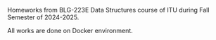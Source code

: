 Homeworks from BLG-223E Data Structures course of ITU during Fall Semester of 2024-2025.

All works are done on Docker environment.
